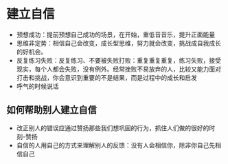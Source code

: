 # 建立自信


- 预想成功：提前预想自己成功的场景，在开始，重低音音乐，提升正面能量
- 思维非定势：相信自己会改变，成长型思维，努力就会改变，挑战成自我成长的好机会。
- 反复练习失败：反复练习、不要被失败打败：重复重复重复，练习失败，接受现实，每个人都会失败，没有例外。经常挫败不易放弃的人，比较又能力面对打击和挑战，你会意识到重要的不是结果，而是过程中的成长和启发
- 呼气的时候说话


## 如何帮助别人建立自信

- 改正别人的错误应通过赞扬那些我们想巩固的行为，抓住人们做的很好的时刻-赞扬
- 自信的人用自己的方式来理解别人的反馈：没有人会相信你，除非你自己先相信自己